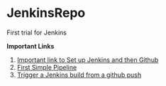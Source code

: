 # JenkinsRepo
First trial for Jenkins

<b>Important Links</b>
1.  [Important link to Set up Jenkins and then Github](http://www.inanzzz.com/index.php/post/ljgv/setup-github-and-jenkins-integration-for-pull-request-builder-and-merger)
2.  [First Simple Pipeline](https://jenkins.io/doc/book/pipeline/getting-started/)
3.  [Trigger a Jenkins build from a github push](https://medium.com/@marc_best/trigger-a-jenkins-build-from-a-github-push-b922468ef1ae)

